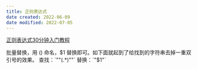 ```yaml
---
title: 正则表达式
date created: 2022-06-09
date modified: 2022-07-05
---
```


[正则表达式30分钟入门教程](https://deerchao.cn/tutorials/regex/regex.htm)

批量替换，用 () 命名，$1 替换即可。如下面就起到了给找到的字符串去掉一重双引号的效果。
查找：`""(.*)""`
替换：`"$1"`
